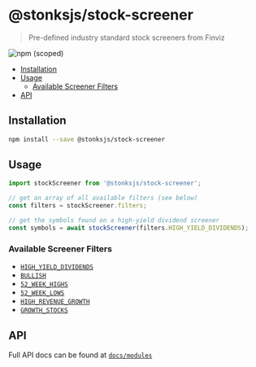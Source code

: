 # @stonksjs/stock-screener

> Pre-defined industry standard stock screeners from Finviz

![npm (scoped)](https://img.shields.io/npm/v/@stonksjs/stock-screener?color=brightgreen&style=flat-square)

- [Installation](#installation)
- [Usage](#usage)
  - [Available Screener Filters](#available-screener-filters)
- [API](#api)

<!-- ## Features

- TODO: add features... -->

## Installation

```bash
npm install --save @stonksjs/stock-screener
```

## Usage

```js
import stockScreener from '@stonksjs/stock-screener';

// get an array of all available filters (see below)
const filters = stockScreener.filters;

// get the symbols found on a high-yield dividend screener
const symbols = await stockScreener(filters.HIGH_YIELD_DIVIDENDS);
```

### Available Screener Filters

- [`HIGH_YIELD_DIVIDENDS`][HIGH_YIELD_DIVIDENDS]
- [`BULLISH`][BULLISH]
- [`52_WEEK_HIGHS`][52_WEEK_HIGHS]
- [`52_WEEK_LOWS`][52_WEEK_LOWS]
- [`HIGH_REVENUE_GROWTH`][HIGH_REVENUE_GROWTH]
- [`GROWTH_STOCKS`][GROWTH_STOCKS]

## API

Full API docs can be found at [`docs/modules`](./docs/modules.md)

<!-- references -->

<!-- prettier-ignore-start -->
[HIGH_YIELD_DIVIDENDS]: https://www.msn.com/en-us/money/listdetails/Highest%205year%20Dividend%20Growth/fl-4210ebac6782?ocid=hpmsn&cvid=09ce823c382944c2929477b2bac8205c&ei=21
[BULLISH]: https://www.msn.com/en-us/money/listdetails/Stocks%20Analysts%20are%20Bullish%20On/fl-938eb9e4f4d5?ocid=hpmsn&cvid=09ce823c382944c2929477b2bac8205c&ei=25
[52_WEEK_HIGHS]: https://www.msn.com/en-us/money/listdetails/52week%20High/fl-332e27279f36?ocid=hpmsn&cvid=09ce823c382944c2929477b2bac8205c&ei=38
[52_WEEK_LOWS]: https://www.msn.com/en-us/money/listdetails/52week%20Low/fl-4c3298bcd920?ocid=hpmsn&cvid=09ce823c382944c2929477b2bac8205c&ei=47
[HIGH_REVENUE_GROWTH]: https://www.msn.com/en-us/money/listdetails/High%20Revenue%20Growth/fl-944c649152e8?ocid=hpmsn&cvid=09ce823c382944c2929477b2bac8205c&ei=88
[GROWTH_STOCKS]: https://www.msn.com/en-us/money/listdetails/Growth%20Stocks/fl-b2340b8c101f?ocid=hpmsn&cvid=09ce823c382944c2929477b2bac8205c&ei=128
<!-- prettier-ignore-end -->
